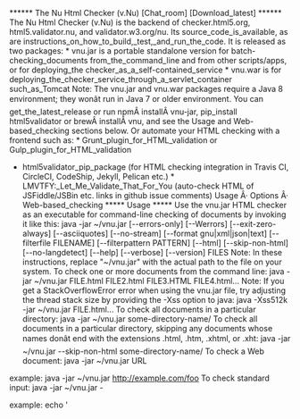 ****** The Nu Html Checker (v.Nu) [Chat_room] [Download_latest]
****** The Nu Html Checker (v.Nu) is the backend of checker.html5.org,
html5.validator.nu, and validator.w3.org/nu. Its source_code_is_available,
as are instructions_on_how_to_build,_test,_and_run_the_code. It is released
as two packages:
    * vnu.jar is a portable standalone version for batch-checking_documents
      from_the_command_line and from other scripts/apps, or for deploying_the
      checker_as_a_self-contained_service
    * vnu.war is for deploying_the_checker_service_through_a_servlet_container
      such_as_Tomcat
Note: The vnu.jar and vnu.war packages require a Java 8 environment; they
wonât run in Java 7 or older environment.  You can get_the_latest_release
or run npmÂ installÂ vnu-jar, pip_install html5validator or
brewÂ installÂ vnu, and see the Usage and Web-based_checking sections
below. Or automate your HTML checking with a frontend such as:
    * Grunt_plugin_for_HTML_validation or Gulp_plugin_for_HTML_validation
  *   html5validator_pip_package (for HTML checking integration in Travis CI,
      CircleCI, CodeShip, Jekyll, Pelican etc.)
    * LMVTFY:_Let_Me_Validate_That_For_You (auto-check HTML of JSFiddle/JSBin
      etc. links in github issue comments)
Usage Â· Options Â· Web-based_checking ***** Usage ***** Use the vnu.jar
HTML checker as an executable for command-line checking of documents by
invoking it like this:
  java -jar ~/vnu.jar [--errors-only] [--Werrors] [--exit-zero-always]
       [--asciiquotes] [--no-stream] [--format gnu|xml|json|text] [--filterfile
       FILENAME] [--filterpattern PATTERN] [--html] [--skip-non-html]
       [--no-langdetect] [--help] [--verbose] [--version] FILES
Note: In these instructions, replace "~/vnu.jar" with the actual path to
the file on your system.  To check one or more documents from the command line:
  java -jar ~/vnu.jar FILE.html FILE2.html FILE3.HTML FILE4.html...
Note: If you get a StackOverflowError error when using the vnu.jar file,
try adjusting the thread stack size by providing the -Xss option to java:
  java -Xss512k -jar ~/vnu.jar FILE.html...
To check all documents in a particular directory:
  java -jar ~/vnu.jar some-directory-name/
To check all documents in a particular directory, skipping any documents
whose names donât end with the extensions .html, .htm, .xhtml, or .xht:
  java -jar ~/vnu.jar --skip-non-html some-directory-name/
To check a Web document:
  java -jar ~/vnu.jar URL

  example: java -jar ~/vnu.jar http://example.com/foo
To check standard input:
  java -jar ~/vnu.jar -

  example: echo '<!doctype html><title>...' | java -jar ~/vnu.jar -
**** Options **** When used from the command line as described in this section,
the vnu.jar executable provides the following options: *** --asciiquotes
yes | no *** Specifies whether ASCII quotation marks are substituted for
Unicode smart quotation marks in messages.

default: "no"

possible values: "yes" or "no" *** --errors-only *** Specifies that only
error-level messages and non-document-error messages are reported (so that
warnings and info messages are not reported).

default: [unset; all message reported, including warnings & info messages] ***
--Werrors *** Makes the checker exit non-zero if any warnings are encountered
(even if there are no errors).

default: [unset; checker exits zero if only warnings are encountered] ***
--exit-zero-always *** Makes the checker exit zero even if errors are reported
for any documents.

default: [unset; checker exits 1 if errors are reported for any documents]
*** --filterfile FILENAME *** Specifies a filename. Each line of the file
contains either a regular expression or starts with "#" to indicate the line
is a comment. Any error message or warning message that matches a regular
expression in the file is filtered out (dropped/suppressed).

default: [unset; checker does no message filtering] *** --filterpattern
PATTERN *** Specifies a regular-expression pattern. Any error message or
warning message that matches the pattern is filtered out (dropped/suppressed).

default: [unset; checker does no message filtering] *** --format format ***
Specifies the output format for reporting the results.

default: "gnu"

possible values: "gnu", "xml", "json", "text" [see information at URL below]

https://github.com/validator/validator/wiki/Service-%C2%BB-Common-params#out
*** --help *** Shows detailed usage information.  *** --skip-non-html *** Skip
documents that donât have *.html, *.htm, *.xhtml, or *.xht extensions.

default: [unset; all documents found are checked, regardless of extension]
*** --html *** Forces any *.xhtml or *.xht documents to be parsed using the
HTML parser.

default: [unset; XML parser is used for *.xhtml and *.xht documents] ***
--no-langdetect *** Disables language detection, so that documents are not
checked for missing or mislabeled html[lang] attributes.

default: [unset; language detection & html[lang] checking are performed]
*** --no-stream *** Forces all documents to be be parsed in buffered mode
instead of streaming mode (causes some parse errors to be treated as non-fatal
document errors instead of as fatal document errors).

default: [unset; non-streamable parse errors cause fatal document errors]
*** --verbose *** Specifies "verbose" output. (Currently this just means
that the names of files being checked are written to stdout.)

default: [unset; output is not verbose] *** --version *** Shows the vnu.jar
version number.  ***** Web-based checking with vnu.war or vnu.jar ***** The
Nu Html Checkerã¼along with being usable as a_standalone_command-line
clientã¼can be run as an HTTP service, similar to checker.html5.org,
html5.validator.nu, and validator.w3.org/nu, for browser-based checking of
HTML documents over the Web. To that end, the checker is released as two
separate packages:
    * vnu.jar for deploying_the_checker_as_a_simple_self-contained_service
  *   vnu.war for deploying_the_checker_to_a_servlet_container_such_as_Tomcat
Both deployments expose a REST API that enables checking of HTML documents from
other clients, not just web browsers. And the vnu.jar package also includes
a simple_HTTP_client that enables you to either send documents to a locally-
running instance of the checker HTTP serviceã¼for fast command-line
checkingã¼or to any remote instance of the checker HTTP service running
anywhere on the Web.  The latest_releases_of_the_vnu.jar_and_vnu.war_packages
are available from the validator project at github. The following are detailed
instructions on using them.  Note: Replace "~/vnu.jar" or "~/vnu.war" below
with the actual paths to those files on your system.  Standalone Â· Servlet
Â· Client Â· Options **** Standalone web server **** To run the checker
as a standalone service (using a built-in Jetty server), open a new terminal
window and invoke vnu.jar like this:
  java -cp ~/vnu.jar nu.validator.servlet.Main 8888
Then open http://localhost:8888 in a browser. (To have the checker listen on
a different port, replace 8888 with the port number.)  Youâll see a form
similar to validator.w3.org/nu that allows you to enter the URL of an HTML
document and have the results for that document displayed in the browser.
Note: If you get a StackOverflowError error when using the vnu.jar file,
try adjusting the thread stack size by providing the -Xss option to java:
  java -Xss512k -cp ~/vnu.jar nu.validator.servlet.Main 8888

**** Deployment to servlet container **** To run the checker inside of
an existing servlet container such as Apache Tomcat you will need to
deploy the vnu.war file to that server following its documentation. For
example, on Apache Tomcat you could do this using the Manager application
or simply by copying the file to the webapps directory (since that is
the default appBase setting). Typically you would see a message similar
to the following in the catalina.out log file.  May 7, 2014 4:42:04
PM org.apache.catalina.startup.HostConfig deployWAR INFO: Deploying web
application archive /var/lib/tomcat7/webapps/vnu.war Assuming your servlet
container is configured to receive HTTP requests sent to localhost on port 80
and the context root of this application is vnu (often the default behavior is
to use the WAR file's filename as the context root unless one is explicitly
specified) you should be able to access the application by connecting to
http://localhost/vnu/.  Note: You may want to customize the /WEB-INF/web.xml
file inside the WAR file (you can use any ZIP-handling program) to modify
the servlet filter configuration. For example, if you wanted to disable gzip
decompression you could comment out that filter like this: <!--
  <filter>
      <filter-name>gzip-filter</filter-name>
      <filter-class>org.mortbay.servlet.GzipFilter</filter-class>
  </filter> <filter-mapping>
      <filter-name>gzip-filter</filter-name> <url-pattern>*</url-pattern>
  </filter-mapping>
-->

**** HTTP client (for fast command-line checking) **** You can also use vnu.jar
from the command line to either send documents to a locally-running instance
of the checker HTTP serviceã¼for fast command-line checkingã¼or to
a remote instance anywhere on the Web.  To check documents locally, do this:
   1. Start up the checker as a local HTTP service, as described in the
      Standalone_web_server section.
   2. Open a new terminal window and invoke vnu.jar like this:
          java -cp ~/vnu.jar nu.validator.client.HttpClient FILE.html...
To send documents to an instance of the checker on the Web, such
as html5.validator.nu/, use the nu.validator.client.host and
nu.validator.client.port options, like this:
  java -cp ~/vnu.jar -Dnu.validator.client.port=80 \
     -Dnu.validator.client.host=html5.validator.nu \
     nu.validator.client.HttpClient FILE.html...
Other options are documented below.  **** HTTP client options **** When using
vnu.jar for sending documents to an instance of the checker HTTP service for
checking, you can set Java system properties to control configuration options
for the checker behavior.  For example, you can suppress warning-level
messages and only show error-level ones by setting the value of the
nu.validator.client.level system property to error, like this:
   java -Dnu.validator.client.level=error\
       -cp ~/vnu.jar nu.validator.client.HttpClient FILE.html...
Most of the properties listed below map to the validator.nu common input
parameters documented at github.com/validator/validator/wiki/Service:-Common-
parameters.  *** nu.validator.client.host *** Specifies the hostname of the
checker for the client to connect to.

default: "127.0.0.1" *** nu.validator.client.port *** Specifies the hostname
of the checker for the client to connect to.

default: "8888"

example: java -Dnu.validator.client.port=8080 -jar ~/vnu.jar FILE.html ***
nu.validator.client.level *** Specifies the severity level of messages to
report; to suppress warning-level messages, and only show error-level ones,
set this property to "error".

default: [unset]

possible values: "error"

example: java -Dnu.validator.client.level=error -jar ~/vnu.jar FILE.html ***
nu.validator.client.parser *** Specifies which parser to use.

default: "html"; or, for *.xhtml input files, "xml"

possible values: [see information at URL below]

https://github.com/validator/validator/wiki/Service-%C2%BB-Common-params#parser
*** nu.validator.client.charset *** Specifies the encoding of the input
document.

default: [unset] *** nu.validator.client.content-type *** Specifies the
content-type of the input document.

default: "text/html"; or, for *.xhtml files, "application/xhtml+xml" ***
nu.validator.client.out *** Specifies the output format for messages.

default: "gnu"

possible values: [see information at URL below]

https://github.com/validator/validator/wiki/Service-%C2%BB-Common-params#out
*** nu.validator.client.asciiquotes *** Specifies whether ASCII quotation
marks are substituted for Unicode smart quotation marks in messages.

default: "yes"

possible values: "yes" or "no" **** HTTP servlet options **** ***
nu.validator.servlet.connection-timeout *** Specifies the connection timeout.

default: 5000

possible values: number of milliseconds

example: -Dnu.validator.servlet.connection-timeout=5000 ***
nu.validator.servlet.socket-timeout *** Specifies the socket timeout.

default: 5000

possible values: number of milliseconds

example: -Dnu.validator.servlet.socket-timeout=5000 ***** Build instructions
***** Follow the steps below to build, test, and run the checker such that
you can open http://localhost:8888/ in a Web browser to use the checker Web UI.
   1. Make sure you have git, python, and JDK 8 installed.  2. Set the
   JAVA_HOME environment variable:
          export JAVA_HOME=/usr/lib/jvm/java-8-openjdk-amd64    â Ubuntu, etc.
          export JAVA_HOME=$(/usr/libexec/java_home)            â MacOS
   3. Create a working directory:
          git clone https://github.com/validator/validator.git
   4. Change into your working directory:
          cd validator
   5. Start the build script:
          python ./build/build.py all The first time you run the build script,
      youâll need to be online and the build will need time to download
      several megabytes of dependencies.
The steps above will build, test, and run the checker such that you can
open http://localhost:8888/ in a Web browser to use the checker Web UI.
Use python ./build/build.py --help to see command-line options for controlling
the behavior of the script, as well as build-target names you can call
separately; e.g.:
    * python ./build/build.py build (to build only) * python ./build/build.py
    build test (to build and test) * python ./build/build.py run (to run only)
    * python ./build/build.py jar (to compile vnu.jar)

